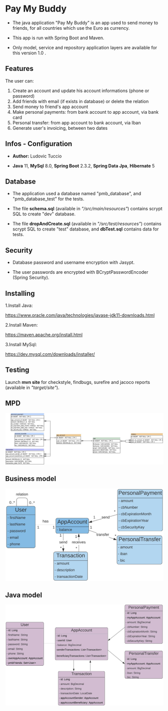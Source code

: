 # Pay My Buddy

- The java application "Pay My Buddy" is an app used to send money to friends, for all countries which use the Euro as currency.

- This app is run with Spring Boot and Maven.

- Only model, service and repository application layers are available for this version 1.0 .

## Features

The user can:

<ol>
	<li>Create an account and update his account informations (phone or password)</li> 	
	<li>Add friends with email (if exists in database) or delete the relation</li> 
	<li>Send money to friend's app account</li> 
	<li>Make personal payments: from bank account to app account, via bank card</li>
	<li>Personal transfer: from app account to bank account, via Iban</li> 		
	<li>Generate user's invoicing, between two dates</li> 
</ol>

## Infos - Configuration

- **Author:** Ludovic Tuccio

- **Java** 11, **MySql** 8.0, **Spring Boot** 2.3.2, **Spring Data Jpa**, **Hibernate** 5

## Database

- The application used a database named "pmb_database", and "pmb_database_test" for the tests.

- The file **schema.sql** (available in *"/src/main/resources"*) contains scrypt SQL to create "dev" database.

- The file **dropAndCreate.sql** (available in *"/src/test/resources"*) contains scrypt SQL to create "test" database, and **dbTest.sql** contains data for tests.


## Security

- Database password and username encryption with Jasypt. 

- The user passwords are encrypted with BCryptPasswordEncoder (Spring Security).

## Installing

1.Install Java:

https://www.oracle.com/java/technologies/javase-jdk11-downloads.html

2.Install Maven:

https://maven.apache.org/install.html

3.Install MySql:

https://dev.mysql.com/downloads/installer/

## Testing

Launch **mvn site** for checkstyle, findbugs, surefire and jacoco reports (available in *"target/site"*).

## MPD

![Screenshot](MPD.png)

## Business model

![Screenshot](Modele_metier.png)

## Java model

![Screenshot](Modele_java.png)
